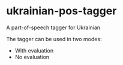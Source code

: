 # ukrainian-pos-tagger
A part-of-speech tagger for Ukrainian

The tagger can be used in two modes:
* With evaluation
* No evaluation

